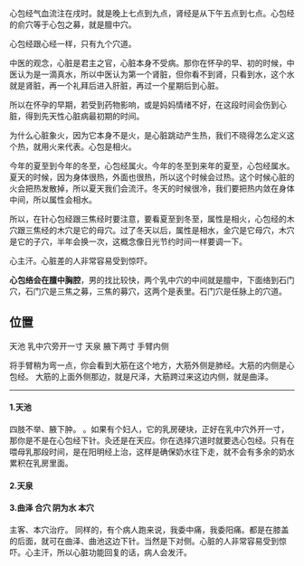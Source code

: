 心包经气血流注在戌时。就是晚上七点到九点，肾经是从下午五点到七点。心包经的俞穴等于心包之募，就是膻中穴。

心包经跟心经一样，只有九个穴道。

中医的观念，心脏是君主之官，心脏本身不受病。那你在怀孕的早、初的时候，中医认为是一滴真水，所以中医认为第一个肾脏，但你看不到肾，只看到水，这个水就是肾脏，再一个礼拜后进入肝脏，再过一个星期后到心脏。

所以在怀孕的早期，若受到药物影响，或是妈妈情绪不好，在这段时间会伤到心脏，得到先天性心脏病最初期的时间。

为什么心脏象火，因为它本身不是火，是心脏跳动产生热，我们不晓得怎么定义这个热，就用火来代表。心包是相火。

今年的夏至到今年的冬至，心包经属火。今年的冬至到来年的夏至，心包经属水。夏天的时候，因为身体很热，外面也很热，所以这个时候会过热。这个时候心脏的火会把热发散掉，所以夏天我们会流汗。冬天的时候很冷，我们要把热内敛在身体中间，所以属性会相水。

所以，在针心包经跟三焦经时要注意，要看夏至到冬至，属性是相火，心包经的木穴跟三焦经的木穴是它的母穴。过了冬天以后，属性是相水，金穴是它母穴，木穴是它的子穴，半年会换一次，这概念像日光节约时间一样要调一下。

心主汗。心脏差的人非常容易受到惊吓。

**心包络会在膻中胸腔**，男的找比较快，两个乳中穴的中间就是膻中，下面络到石门穴，石门穴是三焦之募，三焦的募穴，这两个是表里。石门穴是任脉上的穴道。 

## 位置

天池  乳中穴旁开一寸
天泉 腋下两寸 手臂内侧

将手臂稍为弯一点，你会看到大筋在这个地方，大筋外侧是肺经。大筋的内侧是心包经。
大筋的上面外侧那边，就是尺泽，大筋跨过来这边内侧，就是曲泽。

---

#### 1.天池
四肢不举、腋下肿。
。如果有个妇人，它的乳房硬块，正好在乳中穴外开一寸，那你是不是在心包经下针。灸还是在天应。你在选择穴道时就要选心包经。只有在喂母乳那段时间，是在阳明经上治，这样是确保奶水往下走，就不会有多余的奶水累积在乳房里面。

#### 2.天泉

#### 3.曲泽 合穴 阴为水 本穴
主客、本穴治疗。
同样的，有个病人跑来说，我委中痛，我委阳痛。都是在膝盖的后面，就可在曲泽、曲池这边下针。当然是下对侧。心脏的人非常容易受到惊吓。心主汗，所以心脏功能回复的话，病人会发汗。